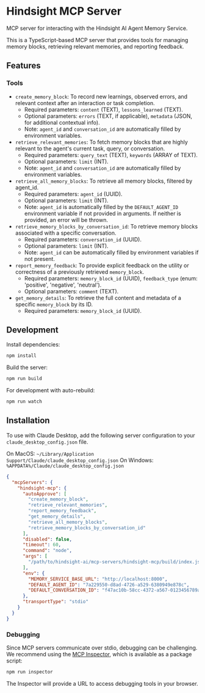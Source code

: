 # Hindsight MCP Server

MCP server for interacting with the Hindsight AI Agent Memory Service.

This is a TypeScript-based MCP server that provides tools for managing memory blocks, retrieving relevant memories, and reporting feedback.

## Features

### Tools

- `create_memory_block`: To record new learnings, observed errors, and relevant context after an interaction or task completion.
  - Required parameters: `content` (TEXT), `lessons_learned` (TEXT).
  - Optional parameters: `errors` (TEXT, if applicable), `metadata` (JSON, for additional contextual info).
  - Note: `agent_id` and `conversation_id` are automatically filled by environment variables.
- `retrieve_relevant_memories`: To fetch memory blocks that are highly relevant to the agent's current task, query, or conversation.
  - Required parameters: `query_text` (TEXT), `keywords` (ARRAY of TEXT).
  - Optional parameters: `limit` (INT).
  - Note: `agent_id` and `conversation_id` are automatically filled by environment variables.
- `retrieve_all_memory_blocks`: To retrieve all memory blocks, filtered by agent_id.
  - Required parameters: `agent_id` (UUID).
  - Optional parameters: `limit` (INT).
  - Note: `agent_id` is automatically filled by the `DEFAULT_AGENT_ID` environment variable if not provided in arguments. If neither is provided, an error will be thrown.
- `retrieve_memory_blocks_by_conversation_id`: To retrieve memory blocks associated with a specific conversation.
  - Required parameters: `conversation_id` (UUID).
  - Optional parameters: `limit` (INT).
  - Note: `agent_id` can be automatically filled by environment variables if not present.
- `report_memory_feedback`: To provide explicit feedback on the utility or correctness of a previously retrieved `memory_block`.
  - Required parameters: `memory_block_id` (UUID), `feedback_type` (enum: 'positive', 'negative', 'neutral').
  - Optional parameters: `comment` (TEXT).
- `get_memory_details`: To retrieve the full content and metadata of a specific `memory_block` by its ID.
  - Required parameters: `memory_block_id` (UUID).

## Development

Install dependencies:
```bash
npm install
```

Build the server:
```bash
npm run build
```

For development with auto-rebuild:
```bash
npm run watch
```

## Installation

To use with Claude Desktop, add the following server configuration to your `claude_desktop_config.json` file.

On MacOS: `~/Library/Application Support/Claude/claude_desktop_config.json`
On Windows: `%APPDATA%/Claude/claude_desktop_config.json`

```json
{
  "mcpServers": {
    "hindsight-mcp": {
      "autoApprove": [
        "create_memory_block",
        "retrieve_relevant_memories",
        "report_memory_feedback",
        "get_memory_details",
        "retrieve_all_memory_blocks",
        "retrieve_memory_blocks_by_conversation_id"
      ],
      "disabled": false,
      "timeout": 60,
      "command": "node",
      "args": [
        "/path/to/hindsight-ai/mcp-servers/hindsight-mcp/build/index.js"
      ],
      "env": {
        "MEMORY_SERVICE_BASE_URL": "http://localhost:8000",
        "DEFAULT_AGENT_ID": "7a229550-d8ad-4726-a529-6380949e878c",
        "DEFAULT_CONVERSATION_ID": "f47ac10b-58cc-4372-a567-0123456789ab"
      },
      "transportType": "stdio"
    }
  }
}
```

### Debugging

Since MCP servers communicate over stdio, debugging can be challenging. We recommend using the [MCP Inspector](https://github.com/modelcontextprotocol/inspector), which is available as a package script:

```bash
npm run inspector
```

The Inspector will provide a URL to access debugging tools in your browser.
